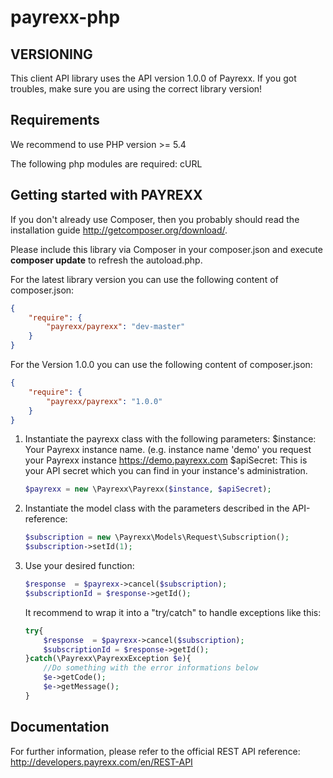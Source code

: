 payrexx-php
===========

VERSIONING
----------

This client API library uses the API version 1.0.0 of Payrexx. If you got troubles, make sure you are using the correct library version!

Requirements
------------
We recommend to use PHP version >= 5.4

The following php modules are required: cURL

Getting started with PAYREXX
----------------------------
If you don't already use Composer, then you probably should read the installation guide http://getcomposer.org/download/.

Please include this library via Composer in your composer.json and execute **composer update** to refresh the autoload.php.

For the latest library version you can use the following content of composer.json:

```json
{
    "require": {
        "payrexx/payrexx": "dev-master"
    }
}
```


For the Version 1.0.0 you can use the following content of composer.json:

```json
{
    "require": {
        "payrexx/payrexx": "1.0.0"
    }
}
```


1.  Instantiate the payrexx class with the following parameters:
    $instance: Your Payrexx instance name. (e.g. instance name 'demo' you request your Payrexx instance https://demo.payrexx.com
    $apiSecret: This is your API secret which you can find in your instance's administration.

    ```php
    $payrexx = new \Payrexx\Payrexx($instance, $apiSecret);
    ```
2.  Instantiate the model class with the parameters described in the API-reference:

    ```php
    $subscription = new \Payrexx\Models\Request\Subscription();
    $subscription->setId(1);
    ```
3.  Use your desired function:

    ```php
    $response  = $payrexx->cancel($subscription);
    $subscriptionId = $response->getId();
    ```

    It recommend to wrap it into a "try/catch" to handle exceptions like this:
    ```php
    try{
        $response  = $payrexx->cancel($subscription);
        $subscriptionId = $response->getId();
    }catch(\Payrexx\PayrexxException $e){
        //Do something with the error informations below
        $e->getCode();
        $e->getMessage();
    }
    ```


Documentation
--------------

For further information, please refer to the official REST API reference: http://developers.payrexx.com/en/REST-API
